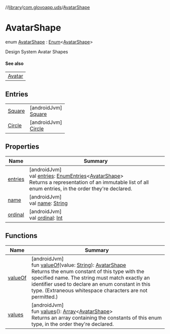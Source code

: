//[library](../../../index.md)/[com.glovoapp.uds](../index.md)/[AvatarShape](index.md)

# AvatarShape

enum [AvatarShape](index.md) : [Enum](https://kotlinlang.org/api/latest/jvm/stdlib/kotlin/-enum/index.html)&lt;[AvatarShape](index.md)&gt; 

Design System Avatar Shapes

#### See also

| |
|---|
| [Avatar](../-avatar.md) |

## Entries

| | |
|---|---|
| [Square](-square/index.md) | [androidJvm]<br>[Square](-square/index.md) |
| [Circle](-circle/index.md) | [androidJvm]<br>[Circle](-circle/index.md) |

## Properties

| Name | Summary |
|---|---|
| [entries](entries.md) | [androidJvm]<br>val [entries](entries.md): [EnumEntries](https://kotlinlang.org/api/latest/jvm/stdlib/kotlin.enums/-enum-entries/index.html)&lt;[AvatarShape](index.md)&gt;<br>Returns a representation of an immutable list of all enum entries, in the order they're declared. |
| [name](../-tag-style/-promotion-secondary/index.md#-372974862%2FProperties%2F1585125336) | [androidJvm]<br>val [name](../-tag-style/-promotion-secondary/index.md#-372974862%2FProperties%2F1585125336): [String](https://kotlinlang.org/api/latest/jvm/stdlib/kotlin/-string/index.html) |
| [ordinal](../-tag-style/-promotion-secondary/index.md#-739389684%2FProperties%2F1585125336) | [androidJvm]<br>val [ordinal](../-tag-style/-promotion-secondary/index.md#-739389684%2FProperties%2F1585125336): [Int](https://kotlinlang.org/api/latest/jvm/stdlib/kotlin/-int/index.html) |

## Functions

| Name | Summary |
|---|---|
| [valueOf](value-of.md) | [androidJvm]<br>fun [valueOf](value-of.md)(value: [String](https://kotlinlang.org/api/latest/jvm/stdlib/kotlin/-string/index.html)): [AvatarShape](index.md)<br>Returns the enum constant of this type with the specified name. The string must match exactly an identifier used to declare an enum constant in this type. (Extraneous whitespace characters are not permitted.) |
| [values](values.md) | [androidJvm]<br>fun [values](values.md)(): [Array](https://kotlinlang.org/api/latest/jvm/stdlib/kotlin/-array/index.html)&lt;[AvatarShape](index.md)&gt;<br>Returns an array containing the constants of this enum type, in the order they're declared. |
